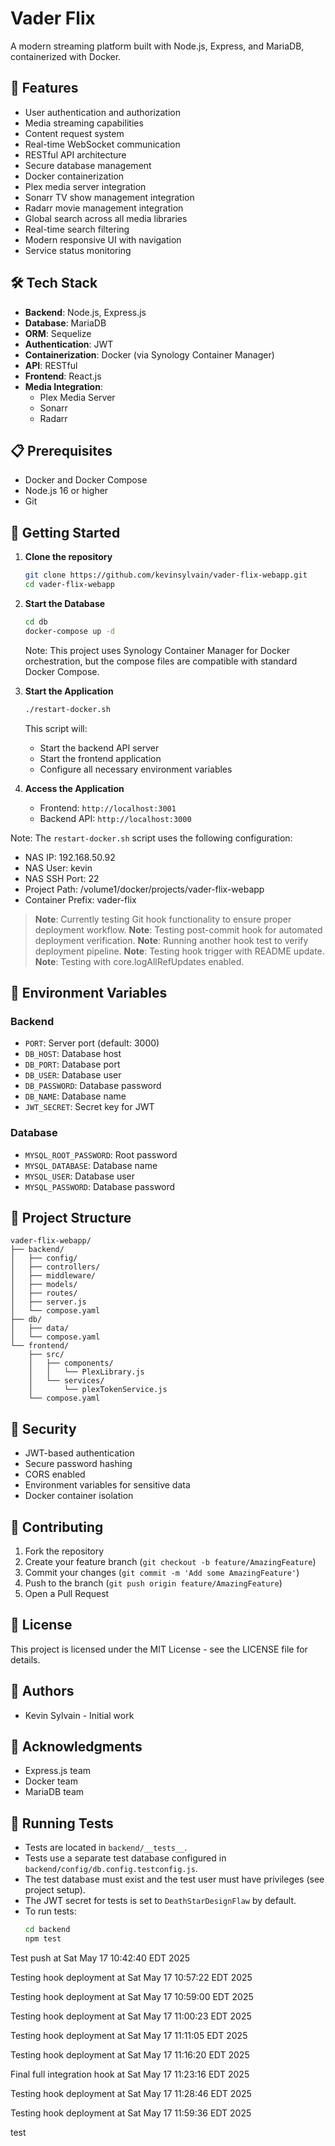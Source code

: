 # Vader Flix

A modern streaming platform built with Node.js, Express, and MariaDB, containerized with Docker.

## 🚀 Features

- User authentication and authorization
- Media streaming capabilities
- Content request system
- Real-time WebSocket communication
- RESTful API architecture
- Secure database management
- Docker containerization
- Plex media server integration
- Sonarr TV show management integration
- Radarr movie management integration
- Global search across all media libraries
- Real-time search filtering
- Modern responsive UI with navigation
- Service status monitoring

## 🛠️ Tech Stack

- **Backend**: Node.js, Express.js
- **Database**: MariaDB
- **ORM**: Sequelize
- **Authentication**: JWT
- **Containerization**: Docker (via Synology Container Manager)
- **API**: RESTful
- **Frontend**: React.js
- **Media Integration**: 
  - Plex Media Server
  - Sonarr
  - Radarr

## 📋 Prerequisites

- Docker and Docker Compose
- Node.js 16 or higher
- Git

## 🚀 Getting Started

1. **Clone the repository**
   ```bash
   git clone https://github.com/kevinsylvain/vader-flix-webapp.git
   cd vader-flix-webapp
   ```

2. **Start the Database**
   ```bash
   cd db
   docker-compose up -d
   ```
   Note: This project uses Synology Container Manager for Docker orchestration, but the compose files are compatible with standard Docker Compose.

3. **Start the Application**
   ```bash
   ./restart-docker.sh
   ```
   This script will:
   - Start the backend API server
   - Start the frontend application
   - Configure all necessary environment variables

4. **Access the Application**
   - Frontend: `http://localhost:3001`
   - Backend API: `http://localhost:3000`

Note: The `restart-docker.sh` script uses the following configuration:
- NAS IP: 192.168.50.92
- NAS User: kevin
- NAS SSH Port: 22
- Project Path: /volume1/docker/projects/vader-flix-webapp
- Container Prefix: vader-flix

> **Note**: Currently testing Git hook functionality to ensure proper deployment workflow.
> **Note**: Testing post-commit hook for automated deployment verification.
> **Note**: Running another hook test to verify deployment pipeline.
> **Note**: Testing hook trigger with README update.
> **Note**: Testing with core.logAllRefUpdates enabled.

## 🔧 Environment Variables

### Backend
- `PORT`: Server port (default: 3000)
- `DB_HOST`: Database host
- `DB_PORT`: Database port
- `DB_USER`: Database user
- `DB_PASSWORD`: Database password
- `DB_NAME`: Database name
- `JWT_SECRET`: Secret key for JWT

### Database
- `MYSQL_ROOT_PASSWORD`: Root password
- `MYSQL_DATABASE`: Database name
- `MYSQL_USER`: Database user
- `MYSQL_PASSWORD`: Database password

## 📁 Project Structure

```
vader-flix-webapp/
├── backend/
│   ├── config/
│   ├── controllers/
│   ├── middleware/
│   ├── models/
│   ├── routes/
│   ├── server.js
│   └── compose.yaml
├── db/
│   ├── data/
│   └── compose.yaml
└── frontend/
    ├── src/
    │   ├── components/
    │   │   └── PlexLibrary.js
    │   └── services/
    │       └── plexTokenService.js
    └── compose.yaml
```

## 🔐 Security

- JWT-based authentication
- Secure password hashing
- CORS enabled
- Environment variables for sensitive data
- Docker container isolation

## 🤝 Contributing

1. Fork the repository
2. Create your feature branch (`git checkout -b feature/AmazingFeature`)
3. Commit your changes (`git commit -m 'Add some AmazingFeature'`)
4. Push to the branch (`git push origin feature/AmazingFeature`)
5. Open a Pull Request

## 📝 License

This project is licensed under the MIT License - see the LICENSE file for details.

## 👥 Authors

- Kevin Sylvain - Initial work

## 🙏 Acknowledgments

- Express.js team
- Docker team
- MariaDB team 

## 🧪 Running Tests

- Tests are located in `backend/__tests__`.
- Tests use a separate test database configured in `backend/config/db.config.testconfig.js`.
- The test database must exist and the test user must have privileges (see project setup).
- The JWT secret for tests is set to `DeathStarDesignFlaw` by default.
- To run tests:
  ```bash
  cd backend
  npm test
  ```

Test push at Sat May 17 10:42:40 EDT 2025

Testing hook deployment at Sat May 17 10:57:22 EDT 2025

Testing hook deployment at Sat May 17 10:59:00 EDT 2025

Testing hook deployment at Sat May 17 11:00:23 EDT 2025

Testing hook deployment at Sat May 17 11:11:05 EDT 2025

Testing hook deployment at Sat May 17 11:16:20 EDT 2025

Final full integration hook at Sat May 17 11:23:16 EDT 2025

Testing hook deployment at Sat May 17 11:28:46 EDT 2025

Testing hook deployment at Sat May 17 11:59:36 EDT 2025

test
